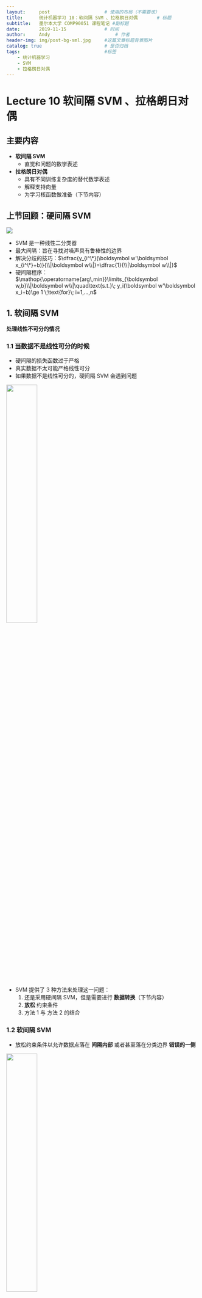 ```yaml
---
layout:     post   				    # 使用的布局（不需要改）
title:      统计机器学习 10：软间隔 SVM 、拉格朗日对偶   	# 标题 
subtitle:   墨尔本大学 COMP90051 课程笔记 #副标题
date:       2019-11-15 				# 时间
author:     Andy 						# 作者
header-img: img/post-bg-sml.jpg 	#这篇文章标题背景图片
catalog: true 						# 是否归档
tags:								#标签
    - 统计机器学习
    - SVM
    - 拉格朗日对偶
---
```


<!-- 数学公式 -->
<script src="https://cdn.mathjax.org/mathjax/latest/MathJax.js?config=TeX-AMS-MML_HTMLorMML" type="text/javascript"></script>
<script type="text/x-mathjax-config">
  MathJax.Hub.Config({
    tex2jax: {
      skipTags: ['script', 'noscript', 'style', 'textarea', 'pre'],
      inlineMath: [['$','$']]
    }
  });
</script>

# Lecture 10 软间隔 SVM 、拉格朗日对偶
## 主要内容
* **软间隔 SVM**
  * 直觉和问题的数学表述
* **拉格朗日对偶**
  * 具有不同训练复杂度的替代数学表述
  * 解释支持向量
  * 为学习核函数做准备（下节内容）

## 上节回顾：硬间隔 SVM
<img src="https://tva1.sinaimg.cn/large/006y8mN6ly1g8pbl86eg7j31a40amq71.jpg">

* SVM 是一种线性二分类器
* 最大间隔：旨在寻找对噪声具有鲁棒性的边界
* 解决分歧的技巧：$\dfrac{y_{i^\*}(\boldsymbol w'\boldsymbol x_{i^\*}+b)}{\\|\boldsymbol w\\|}=\dfrac{1}{\\|\boldsymbol w\\|}$
* 硬间隔程序：  
  $\mathop{\operatorname{arg\,min}}\limits_{\boldsymbol w,b}\\|\boldsymbol w\\|\quad\text{s.t.}\; y_i(\boldsymbol w'\boldsymbol x_i+b)\ge 1 \;\text{for}\; i=1,...,n$

## 1. 软间隔 SVM
**处理线性不可分的情况**
### 1.1 当数据不是线性可分的时候
* 硬间隔的损失函数过于严格
* 真实数据不太可能严格线性可分
* 如果数据不是线性可分的，硬间隔 SVM 会遇到问题<br>
<img src="https://tva1.sinaimg.cn/large/006y8mN6ly1g8pc03ql2kj30o80hcwf5.jpg" width="40%">

* SVM 提供了 3 种方法来处理这一问题：  
    1. 还是采用硬间隔 SVM，但是需要进行 **数据转换**（下节内容）
    2. **放松** 约束条件
    3. 方法 1 与 方法 2 的结合

### 1.2 软间隔 SVM
* 放松约束条件以允许数据点落在 **间隔内部** 或者甚至落在分类边界 **错误的一侧** <br>
<img src="https://tva1.sinaimg.cn/large/006y8mN6ly1g8pc7yiu2rj30o40hijsm.jpg" width="40%">

* 但是，我们通过 “违反” 的程度来惩罚边界
* 图中，目标函数的惩罚会考虑橙色的距离

### 1.3 Hinge 损失：软间隔 SVM 的损失函数
* 硬间隔 SVM 的损失函数：  
$l_{\infty} =\begin{cases}0\quad\;\, 1-y(\boldsymbol w'\boldsymbol x+b)\le0 \\\\  
\infty\quad \text{otherwise}\end{cases}$
<br>

* 软间隔 SVM 的损失函数（**Hinge 损失**）：  
$l_{h} =\begin{cases}0\qquad\qquad\quad\quad 1-y(\boldsymbol w'\boldsymbol x+b)\le0 \\\\  
\\\\  
1-y\color{red}{\underbrace{\color{black}{(\boldsymbol w'\boldsymbol x+b)}}_{\hat{y}}}\quad \text{otherwise}\end{cases}$<br>  
<img src="https://tva1.sinaimg.cn/large/006y8mN6ly1g8pdgedremj30g80aqmxj.jpg" width="40%">
对比感知器的损失函数

### 1.4 软间隔 SVM 的目标函数
* 软间隔 SVM 的 **目标函数**  

  $$\mathop{\operatorname{arg\,min}}\limits_{\boldsymbol w,b}\left(\sum_{i=1}^{n}l_h (\boldsymbol x_i,y_i,\boldsymbol w)+\lambda\|\boldsymbol w\|^2\right)$$  

  * 联想岭回归
  * Hinge 损失：$l_h=\max(0,1-y_i(\boldsymbol w'\boldsymbol x_i+b))$
* 我们将重构该目标函数，使其更易于分析

### 1.5 重构软间隔的目标函数
* 定义松弛变量作为损失的上限  

  $$\xi_i\ge l_h=\max\left(0,1-y_i(\boldsymbol w'\boldsymbol x_i+b)\right)$$ 
  
  或者等效地，$\xi_i\ge 1-y_i(\boldsymbol w'\boldsymbol x_i+b)$ 并且 $\xi_i\ge 0$
* 将软间隔 SVM 的目标函数重写为：  

  $$\begin{array}{cc}\mathop{\operatorname{arg\,min}}\limits_{\boldsymbol w,b,\boldsymbol \xi}\left(\dfrac{1}{2}\|\boldsymbol w\|^2+C\sum_{i=1}^{n}\xi_i\right)\\\;\\ \text{s.t.}\;\xi_i\ge 1-y_i(\boldsymbol w'\boldsymbol x_i+b) \;\text{for}\; i=1,...,n\\\;\\ \xi_i\ge 0 \;\text{for}\; i=1,...,n
  \end{array}$$  

### 1.6 SVM 的两种变体
* 硬间隔 SVM 目标函数：  

  $$\begin{array}{cc}\mathop{\operatorname{arg\,min}}\limits_{\boldsymbol w,b}\dfrac{1}{2}\|\boldsymbol w\|^2\\\\
  \text{s.t.}\;y_i(\boldsymbol w'\boldsymbol x_i+b)\ge 1\;\text{for}\;i=1,...,n\end{array}$$  

  注：将 $\\|\boldsymbol w\\|$ 换成 $0.5\\|\boldsymbol w\\|^2$ 利用了单调递增的转换。修改后的目标函数的解与之前相同。
* 软间隔 SVM 的目标函数：  

  $$\begin{array}{cc}\mathop{\operatorname{arg\,min}}\limits_{\boldsymbol w,b,\boldsymbol \xi}\left(\dfrac{1}{2}\|\boldsymbol w\|^2+C\sum_{i=1}^{n}\xi_i\right)\\\;\\ \text{s.t.}\;y_i(\boldsymbol w'\boldsymbol x_i+b)\ge 1-\xi_i \;\text{for}\; i=1,...,n\\\;\\ \xi_i\ge 0 \;\text{for}\; i=1,...,n
  \end{array}$$  

* 在第二种情况下，通过引入松弛变量 $\xi_i$ 以允许违反，约束条件被放松（“软化”）了。因此，被称为 “软间隔”。

## 2. SVM 的拉格朗日对偶
**一个等效的公式，具有重要的意义。**
### 2.1 约束优化
* 约束优化：**规范形式**  
  <img src="https://tva1.sinaimg.cn/large/006y8mN6ly1g8powk071aj30ao0by3z8.jpg" width="20%" align="right">

  $$\begin{array}{cc}\text{minimise}\;f(\boldsymbol x)\\\\
  \text{s.t.}\;g_i(\boldsymbol x)\le 0, i=1,...,n\\\\
  h_j(\boldsymbol x)= 0, j=1,...,m\end{array}$$

  * 例如：找到位于桥的南边，湖中最深的点。
* 适用，但是：并不能直接应用梯度下降
* 硬间隔 SVM：$\mathop{\operatorname{arg\,min}}\limits_{\boldsymbol w}\dfrac{1}{2}\\|\boldsymbol w\\|^2\quad\text{s.t.}\;1-y_i(\boldsymbol w'\boldsymbol x_i+b)\le 0\;\text{for}\;i=1,...,n$
* **拉格朗日乘子法**
  * 转换为无约束优化 - 对于求解不是必需的
  * 将 **原始问题** 转换为一个相关的 **对偶问题**，以替代原始问题
  * 分析两个问题求解的必要和充分条件

### 2.2 拉格朗日和对偶性
* 通过辅助变量引入辅助目标函数：  
  $\mathcal{L}(\boldsymbol x,\boldsymbol\lambda,\boldsymbol \nu)=f(\boldsymbol x)+\sum_{i=1}^{n}\lambda_ig_i(\boldsymbol x)+\sum_{j=1}^{m}\nu_jh_j(\boldsymbol x)$ （原始约束变成了惩罚项）
  * 称为 **拉格朗日函数**
  * 新加入的 $\boldsymbol \lambda$ 和 $\boldsymbol \nu$ 称为 **拉格朗日乘子** 或者 **对偶变量**
* （旧的）**原始问题**：$\min_{\boldsymbol x}\max_{\boldsymbol{\lambda\ge0,\nu}}\mathcal{L}(\boldsymbol x,\boldsymbol\lambda,\boldsymbol \nu)$
* （新的）**对偶问题**：$\max_{\boldsymbol{\lambda\ge0,\nu}}\min_{\boldsymbol x}\mathcal{L}(\boldsymbol x,\boldsymbol\lambda,\boldsymbol \nu)$ （可能更容易解决，有利的）
* 对偶理论将原始问题和对偶问题联系起来：
  * 弱对偶：对偶最优解 $\le$ 原始最优解
  * 对于凸优化问题（包括 SVM）**强对偶**：二者最优解一样

### 2.3 硬间隔 SVM 的对偶问题
* 在最小化了关于原始变量的拉格朗日函数之后，现在将其关于对偶变量进行最大化，得到对偶问题  

  $$\begin{array}{cc}\mathop{\operatorname{arg\,max}}\limits_{\boldsymbol \lambda}\sum_{i=1}^{n}\lambda_i-\dfrac{1}{2}\sum_{i=1}^{n}\sum_{j=1}^{n}\lambda_i\lambda_jy_iy_j\boldsymbol x_i'\boldsymbol x_j\\\\
  \text{s.t.}\;\lambda_i\ge 0\;\text{and}\;\sum_{i=1}^{n}\lambda_iy_i=0
  \end{array}$$  

* **强对偶**：求解对偶问题，即可得到原始问题的解
* 与原始问题类似的地方：所谓的二次规划 - 现成的软件可以解决 – 稍后
* 与原始问题不同的地方：
  * 求解复杂度是 $O(n^3)$ 而非 $O(d^3)$
  * 程序仅取决于数据的点积 - 稍后将更多关于核方法

### 2.4 利用对偶解进行预测
* 恢复原始变量
  * 回忆平稳性：$\color{red}{w_j^*}-\sum_{i=1}^{n}\lambda_iy_i(\boldsymbol x_i)_j=0$
  * 互补松弛：$\color{red}{b^\*}$ 可以从对偶解中得到，注意对于任何样本 $j$ 和 $\lambda_i^{\*}>0$，我们有  
  $y_j(b^\*+\sum_{i=1}^{n}\lambda_i^{\*}y_i\boldsymbol x_i'\boldsymbol x_j)=1$
  <br>
* 测试：对新的实例 $\boldsymbol x$ 进行分类，基于下面式子的符号  
  $s=b^{\*}+\sum_{i=1}^{n}\lambda_i^{\*} y_i\boldsymbol x_i'\boldsymbol x$

### 2.5 软间隔 SVM 的对偶问题
* 训练：找到 $\boldsymbol \lambda$ 求解  

  $$\begin{array}{cc}\mathop{\operatorname{arg\,max}}\limits_{\boldsymbol \lambda}\sum_{i=1}^{n}\lambda_i-\dfrac{1}{2}\sum_{i=1}^{n}\sum_{j=1}^{n}\lambda_i\lambda_jy_iy_j\boldsymbol x_i'\boldsymbol x_j\\\\
  \text{s.t.}\;\color{red}{\underbrace{\color{black}{C\ge\lambda_i\ge 0}}_{\text{box constraints}}}\;\text{and}\;\sum_{i=1}^{n}\lambda_iy_i=0\end{array}$$  

* 进行预测：和硬间隔的情况一样的模式

<img src="https://tva1.sinaimg.cn/large/006y8mN6ly1g8ptobvbc6j316d0u0dry.jpg">

## 3. 其他注意事项
### 3.1 互补松弛、点积
* 回忆 KKT 的条件之一是互补松弛性  
  $\lambda_i^{\*}(y_i((\boldsymbol w^{\*})'\boldsymbol x_i+b^{\*})-1)=0$
* 回忆 $y_i(\boldsymbol w'\boldsymbol x_i+b)-1>0$ 意味着 $\boldsymbol x_i$ 在间隔外侧<br>
<img src="https://tva1.sinaimg.cn/large/006y8mN6ly1g8pu4ujx9kj30o40hsdh4.jpg" width="40%">

* ( 像大多数 ) 间隔外侧的点必须满足 $\lambda^*=0$
* 那些满足非零 $\lambda$ 的点即 **支持向量**  
  $\boldsymbol w^{\*}=\sum_{i=1}^{n}\lambda_iy_i\boldsymbol x_i$
* 预测由松弛变量的点积给出  
  $s=b^{\*}+\sum_{i=1}^{n}\lambda_i^{\*}y_i\boldsymbol x_i'\boldsymbol x$

### 3.2 训练 SVM
* SVM 的对偶问题是 **二次规划问题**。利用标准算法，这类问题可以在 $O(n^3)$ 的时间复杂度内解决。或者对于原始问题，可以在 $O(d^3)$ 的时间复杂度内解决。
* 这可能效率低下；已经有几种专门的求解方法被提出。
* 求解方法主要是对训练数据进行分解，并将问题分解为可以快速解决的较小问题。
* 原始的 SVM 训练算法的分解利用了许多 $\lambda$ 将为零（稀疏性）的这一事实。
* **顺序最小优化（SMO）** 是极端分块情况下的另一种算法。一个迭代过程，可以在每次迭代时随机选择几对 $\lambda$ 进行解析优化。

## 总结
* 软间隔 SVM
  * 直觉和问题的数学表述
* 构造对偶问题
  * 拉格朗日乘子法、KKT 条件
  * 弱对偶和强对偶
* 补充
  * 互补松弛性
  * 训练注意事项

下节内容：核方法


